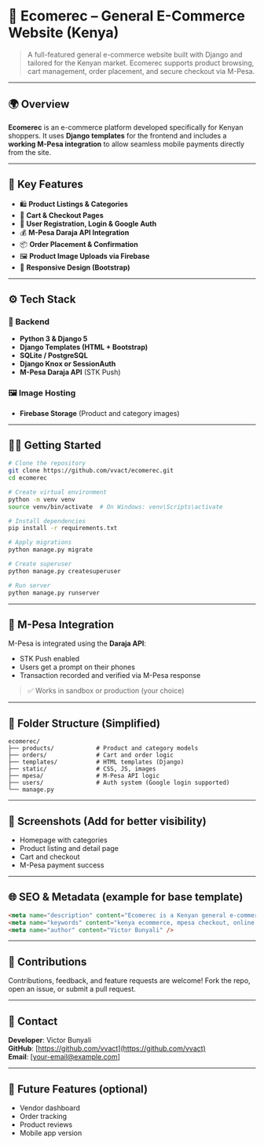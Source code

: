 
# 🛒 Ecomerec – General E-Commerce Website (Kenya)

> A full-featured general e-commerce website built with Django and tailored for the Kenyan market. Ecomerec supports product browsing, cart management, order placement, and secure checkout via M-Pesa.

---

## 🌍 Overview

**Ecomerec** is an e-commerce platform developed specifically for Kenyan shoppers. It uses **Django templates** for the frontend and includes a **working M-Pesa integration** to allow seamless mobile payments directly from the site.

---

## 🚀 Key Features

- 🛍️ **Product Listings & Categories**
- 🧺 **Cart & Checkout Pages**
- 🔐 **User Registration, Login & Google Auth**
- 💰 **M-Pesa Daraja API Integration**
- 📦 **Order Placement & Confirmation**
- 🖼️ **Product Image Uploads via Firebase**
- 📱 **Responsive Design (Bootstrap)**

---

## ⚙️ Tech Stack

### 🔧 Backend
- **Python 3 & Django 5**
- **Django Templates (HTML + Bootstrap)**
- **SQLite / PostgreSQL**
- **Django Knox or SessionAuth**
- **M-Pesa Daraja API** (STK Push)

### 🖼️ Image Hosting
- **Firebase Storage** (Product and category images)

---

## 🧑‍💻 Getting Started

```bash
# Clone the repository
git clone https://github.com/vvact/ecomerec.git
cd ecomerec

# Create virtual environment
python -m venv venv
source venv/bin/activate  # On Windows: venv\Scripts\activate

# Install dependencies
pip install -r requirements.txt

# Apply migrations
python manage.py migrate

# Create superuser
python manage.py createsuperuser

# Run server
python manage.py runserver
```

---

## 💸 M-Pesa Integration

M-Pesa is integrated using the **Daraja API**:

- STK Push enabled
- Users get a prompt on their phones
- Transaction recorded and verified via M-Pesa response

> ✅ Works in sandbox or production (your choice)

---

## 📂 Folder Structure (Simplified)

```
ecomerec/
├── products/            # Product and category models
├── orders/              # Cart and order logic
├── templates/           # HTML templates (Django)
├── static/              # CSS, JS, images
├── mpesa/               # M-Pesa API logic
├── users/               # Auth system (Google login supported)
└── manage.py
```

---

## 📸 Screenshots (Add for better visibility)

- Homepage with categories
- Product listing and detail page
- Cart and checkout
- M-Pesa payment success

---

## 🌐 SEO & Metadata (example for base template)

```html
<meta name="description" content="Ecomerec is a Kenyan general e-commerce platform with M-Pesa integration. Buy electronics, fashion, groceries, and more." />
<meta name="keywords" content="kenya ecommerce, mpesa checkout, online shopping kenya, django ecommerce" />
<meta name="author" content="Victor Bunyali" />
```

---

## 🤝 Contributions

Contributions, feedback, and feature requests are welcome! Fork the repo, open an issue, or submit a pull request.

---

## 📧 Contact

**Developer**: Victor Bunyali  
**GitHub**: [https://github.com/vvact](https://github.com/vvact)  
**Email**: [your-email@example.com]

---

## 🏁 Future Features (optional)

- Vendor dashboard
- Order tracking
- Product reviews
- Mobile app version
